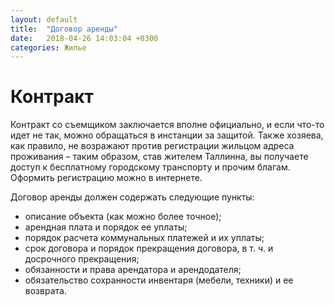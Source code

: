 ```yaml
---
layout: default
title:  "Договор аренды"
date:   2018-04-26 14:03:04 +0300
categories: Жилье
---
```

# Контракт

Контракт со съемщиком заключается вполне официально, и если что-то идет не так, можно обращаться в инстанции за защитой. 
Также хозяева, как правило, не возражают против регистрации жильцом адреса проживания – таким образом, став жителем Таллинна, вы получаете доступ к бесплатному городскому транспорту и прочим благам. 
Оформить регистрацию можно в интернете.

Договор аренды должен содержать следующие пункты:

* описание объекта (как можно более точное);
* арендная плата и порядок ее уплаты;
* порядок расчета коммунальных платежей и их уплаты;
* срок договора и порядок прекращения договора, в т. ч. и досрочного прекращения;
* обязанности и права арендатора и арендодателя;
* обязательство сохранности инвентаря (мебели, техники) и ее возврата.
